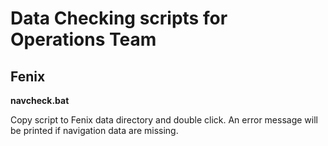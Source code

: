 # Data Checking scripts for Operations Team #

## Fenix ##

**navcheck.bat**

Copy script to Fenix data directory and double click. An error message will be printed if navigation data are missing.
